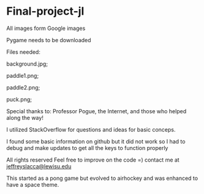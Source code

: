 # Final-project-jl

All images form Google images

Pygame needs to be downloaded 

Files needed:

background.jpg;

paddle1.png;

paddle2.png;

puck.png;

Special thanks to: Professor Pogue, the Internet, and those who helped along the way!

I utilized StackOverflow for questions and ideas for basic conceps.

I found some basic information on github but it did not work so I had to debug and make updates to get all the keys to function properly

All rights reserved
Feel free to improve on the code =)
contact me at jeffreyslacca@lewisu.edu

This started as a pong game but evolved to airhockey and was enhanced to have a space theme.
